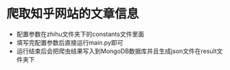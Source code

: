 爬取知乎网站的文章信息
===
* 配置参数在zhihu文件夹下的constants文件里面
* 填写完配置参数后直接运行main.py即可
* 运行结束后会把爬虫结果写入到MongoDB数据库并且生成json文件在result文件夹下
